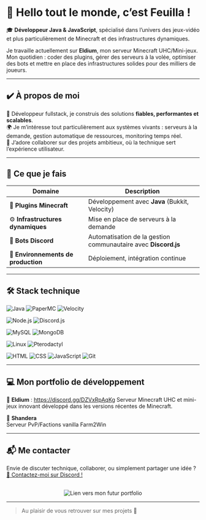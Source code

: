 # 👋 Hello tout le monde, c’est Feuilla !

🎓 **Développeur Java & JavaScript**, spécialisé dans l’univers des jeux-vidéo et plus particulièrement de Minecraft et des infrastructures dynamiques.

Je travaille actuellement sur **Eldium**, mon serveur Minecraft UHC/Mini-jeux.  
Mon quotidien : coder des plugins, gérer des serveurs à la volée, optimiser des bots et mettre en place des infrastructures solides pour des milliers de joueurs.

---

## ✔️ À propos de moi

💼 Développeur fullstack, je construis des solutions **fiables, performantes et scalables**.  
🌍 Je m’intéresse tout particulièrement aux systèmes vivants : serveurs à la demande, gestion automatique de ressources, monitoring temps réel.  
🤝 J’adore collaborer sur des projets ambitieux, où la technique sert l’expérience utilisateur.

---

## 🔧 Ce que je fais

| Domaine | Description |
|--------|-------------|
| 🧩 **Plugins Minecraft** | Développement avec **Java** (Bukkit, Velocity) |
| ⚙️ **Infrastructures dynamiques** | Mise en place de serveurs à la demande |
| 🤖 **Bots Discord** | Automatisation de la gestion communautaire avec **Discord.js** |
| 🧪 **Environnements de production** | Déploiement, intégration continue |
---

## 🛠️ Stack technique

![Java](https://img.shields.io/badge/Java-%23ED8B00.svg?style=for-the-badge&logo=openjdk&logoColor=white)
![PaperMC](https://img.shields.io/badge/PaperMC-white?style=for-the-badge&logoColor=black)
![Velocity](https://img.shields.io/badge/Velocity-black?style=for-the-badge)

![Node.js](https://img.shields.io/badge/Node.js-339933?style=for-the-badge&logo=nodedotjs&logoColor=white)
![Discord.js](https://img.shields.io/badge/Discord.js-5865F2?style=for-the-badge&logo=discord&logoColor=white)

![MySQL](https://img.shields.io/badge/MySQL-4479A1?style=for-the-badge&logo=mysql&logoColor=white)
![MongoDB](https://img.shields.io/badge/MongoDB-4EA94B?style=for-the-badge&logo=mongodb&logoColor=white)

![Linux](https://img.shields.io/badge/Linux-FCC624?style=for-the-badge&logo=linux&logoColor=black)
![Pterodactyl](https://img.shields.io/badge/Pterodactyl-2C2F33?style=for-the-badge&logoColor=white)

![HTML](https://img.shields.io/badge/HTML5-E34F26?style=for-the-badge&logo=html5&logoColor=white)
![CSS](https://img.shields.io/badge/CSS3-1572B6?style=for-the-badge&logo=css3&logoColor=white)
![JavaScript](https://img.shields.io/badge/JavaScript-F7DF1E?style=for-the-badge&logo=javascript&logoColor=black)
![Git](https://img.shields.io/badge/Git-F05032?style=for-the-badge&logo=git&logoColor=white)

---

## 💻 Mon portfolio de développement

🔹 **Eldium** : https://discord.gg/DZVxRpAqKg
Serveur Minecraft UHC et mini-jeux innovant développé dans les versions récentes de Minecraft.

🔹 **Shandera**  
Serveur PvP/Factions vanilla Farm2Win

---

## 📬 Me contacter

Envie de discuter technique, collaborer, ou simplement partager une idée ?  
[💬 Contactez-moi sur Discord !](https://discord.com/users/856846166627713024)

<br>

<div align="center">
  <img src="https://img.shields.io/badge/🌐%20Mon%20site-À%20venir-blue?style=for-the-badge" alt="Lien vers mon futur portfolio">
</div>

---

> Au plaisir de vous retrouver sur mes projets 🌿
